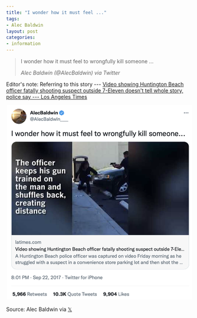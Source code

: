 ```yaml
---
title: "I wonder how it must feel ..."
tags:
- Alec Baldwin
layout: post
categories:
- information
---
```


> I wonder how it must feel to wrongfully kill someone ...
>
> <cite>Alec Baldwin (@AlecBaldwin) via Twitter</cite>

Editor's note: Referring to this story --- [Video showing Huntington Beach officer fatally shooting suspect outside 7-Eleven doesn't tell whole story, police say --- Los Angeles Times](https://www.latimes.com/local/lanow/la-me-ln-hb-cop-shooting-video-20170922-story.html)

![I wonder how it must feel to wrongfully kill someone](/assets/img/20170922-alec-baldwin.png)

Source: Alec Baldwin via [𝕏](https://x.com)
